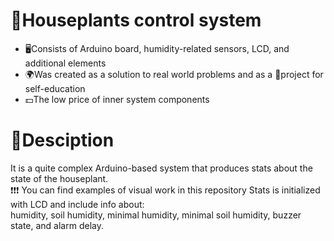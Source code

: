 # :seedling:Houseplants control system
- :desktop_computer:Consists of Arduino board, humidity-related sensors, LCD, and additional elements
- :earth_africa:Was created as a solution to real world problems and as a :closed_book:project for self-education
- :dollar:The low price of inner system components
  </br>
# :page_facing_up:Desciption
It is a quite complex Arduino-based system that produces stats about the state of the houseplant.
</br>
:exclamation::exclamation::exclamation: You can find examples of visual work in this repository
Stats is initialized with LCD and include info about: 
</br>
humidity, soil humidity, minimal humidity, minimal soil humidity, buzzer state, and alarm delay.
